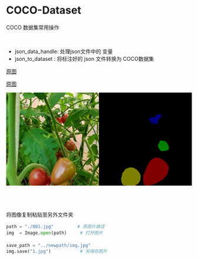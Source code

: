 # COCO-Dataset
COCO 数据集常用操作

<br>

- json_data_handle: 处理json文件中的 变量
- json_to_dataset : 将标注好的 json 文件转换为 COCO数据集

[原图](https://github.com/ViatorSun/COCO-Dataset/blob/main/HIMG_20211108_144919.jpg)

[原图](https://github.com/ViatorSun/COCO-Dataset/blob/main/HIMG_20211108_144919.png)

<div align="center">
  <img src="HIMG_20211108_144919.jpg#pic_center" width="50%" align=left/><img src="HIMG_20211108_144919.png#pic_center" width="50%" align=right/>
</div>
<br/>

<br>
<br>

将图像复制粘贴至另外文件夹

``` python
path = "./001.jpg"         # 原图片路径
img  = Image.open(path)     # 打开图片

save_path = "../newpath/img.jpg"
img.save("1.jpg")           # 另保存图片
```
